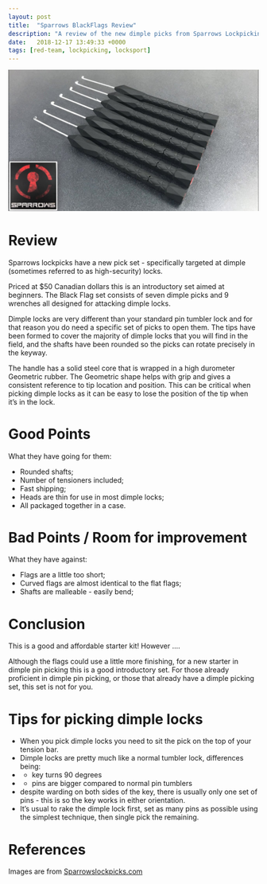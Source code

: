 ```yaml
---
layout: post
title:  "Sparrows BlackFlags Review"
description: "A review of the new dimple picks from Sparrows Lockpicking"
date:   2018-12-17 13:49:33 +0000
tags: [red-team, lockpicking, locksport]
---
```

![Black Flags](/assets/sparrows_dimple_picks.jpg )

# Review
Sparrows lockpicks have a new pick set - specifically targeted at dimple (sometimes referred to as high-security) locks.

Priced at $50 Canadian dollars this is an introductory set aimed at beginners. The Black Flag set consists of seven dimple picks and 9 wrenches all designed for attacking dimple locks. 

Dimple locks are very different than your standard pin tumbler lock and for that reason you do need a specific set of picks to open them. 
The tips have been formed to cover the majority of dimple locks that you will find in the field, and the shafts have been rounded so the picks can rotate precisely in the keyway. 

The handle has a solid steel core that is wrapped in a high durometer Geometric rubber. 
The Geometric shape helps with grip and gives a consistent reference to tip location and position. 
This can be critical when picking dimple locks as it can be easy to lose the position of the tip when it’s in the lock. 

# Good Points
What they have going for them: 
 * Rounded shafts; 
 * Number of tensioners included; 
 * Fast shipping; 
 * Heads are thin for use in most dimple locks;
 * All packaged together in a case.

# Bad Points / Room for improvement
What they have against: 
 * Flags are a little too short; 
 * Curved flags are almost identical to the flat flags; 
 * Shafts are malleable - easily bend;

# Conclusion
This is a good and affordable starter kit! However ....

Although the flags could use a little more finishing, for a new starter in dimple pin picking this is a good introductory set.
For those already proficient in dimple pin picking, or those that already have a dimple picking set, this set is not for you.

# Tips for picking dimple locks
 * When you pick dimple locks you need to sit the pick on the top of your tension bar. 
 * Dimple locks are pretty much like a normal tumbler lock, differences being:
  * * key turns 90 degrees
  * * pins are bigger compared to normal pin tumblers
 * despite warding on both sides of the key, there is usually only one set of pins - this is so the key works in either orientation.
 * It’s usual to rake the dimple lock first, set as many pins as possible using the simplest technique, then single pick the remaining.

# References
Images are from [Sparrowslockpicks.com](http://www.sparrowslockpicks.com)